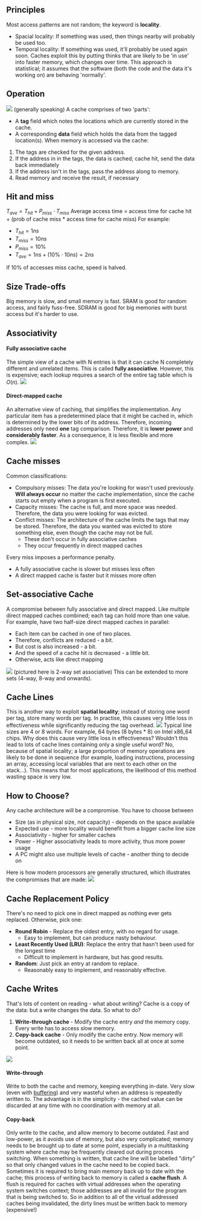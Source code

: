 ## Principles
Most access patterns are not random; the keyword is **locality**.
- Spacial locality: If something was used, then things nearby will probably be used too.
- Temporal locality: If something was used, it'll probably be used again soon.
Caches exploit this by putting thinks that are likely to be 'in use' into faster memory, which changes over time. This approach is statistical; it assumes that the software (both the code and the data it's working on) are behaving 'normally'.

## Operation
![](Pasted%20image%2020230509114703.png)
(generally speaking)
A cache comprises of two 'parts':
- A **tag** field which notes the locations which are currently stored in the cache.
- A corresponding **data** field which holds the data from the tagged location(s).
When memory is accessed via the cache:
1. The tags are checked for the given address.
2. If the address in in the tags, the data is cached; cache hit, send the data back immediately
3. If the address isn't in the tags, pass the address along to memory.
4. Read memory and receive the result, if necessary

## Hit and miss
$T_{ave} = T_{hit} + P_{miss} \cdot T_{miss}$
Average access time = access time for cache hit + (prob of cache miss * access time for cache miss)
For example:
- $T_{hit} = 1ns$
- $T_{miss} = 10ns$
- $P_{miss} = 10\%$
- $T_{ave} = 1ns + (10\% \cdot 10ns) = 2ns$

If 10% of accesses miss cache, speed is halved.

## Size Trade-offs
Big memory is slow, and small memory is fast.
SRAM is good for random access, and fairly fuss-free.
SDRAM is good for big memories with burst access but it's harder to use.

## Associativity
#### Fully associative cache
The simple view of a cache with N entries is that it can cache N completely different and unrelated items. This is called **fully associative**. However, this is expensive; each lookup requires a search of the entire tag table which is $O(n)$.
![](Pasted%20image%2020230509114720.png)

#### Direct-mapped cache
An alternative view of caching, that simplifies the implementation. Any particular item has a predetermined place that it might be cached in, which is determined by the lower bits of its address. Therefore, incoming addresses only need **one** tag comparison. Therefore, it is **lower power** and **considerably faster**. As a consequence, it is less flexible and more complex.
![](Pasted%20image%2020230509114829.png)

## Cache misses
Common classifications:
- Compulsory misses: The data you're looking for wasn't used previously. **Will always occur** no matter the cache implementation, since the cache starts out empty when a program is first executed.
- Capacity misses: The cache is full, and more space was needed. Therefore, the data you were looking for was evicted.
- Conflict misses: The architecture of the cache limits the tags that may be stored. Therefore, the data you wanted was evicted to store something else, even though the cache may not be full.
	- These don't occur in fully associative caches
	- They occur frequently in direct mapped caches

Every miss imposes a performance penalty.
- A fully associative cache is slower but misses less often
- A direct mapped cache is faster but it misses more often

## Set-associative Cache
A compromise between fully associative and direct mapped. Like multiple direct mapped caches combined; each tag can hold more than one value.
For example, have two half-size direct mapped caches in parallel:
- Each item can be cached in one of two places.
- Therefore, conflicts are reduced - a bit.
- But cost is also increased - a bit.
- And the speed of a cache hit is decreased - a little bit.
- Otherwise, acts like direct mapping

![](Pasted%20image%2020230509114914.png)
(pictured here is 2-way set associative)
This can be extended to more sets (4-way, 8-way and onwards).
## Cache Lines
This is another way to exploit **spatial locality**; instead of storing one word per tag, store many words per tag. In practise, this causes very little loss in effectiveness while significantly reducing the tag overhead.
![](Pasted%20image%2020230509115012.png)
Typical line sizes are 4 or 8 words. For example, 64 bytes (8 bytes * 8) on Intel x86_64 chips.
Why does this cause very little loss in effectiveness? Wouldn't this lead to lots of cache lines containing only a single useful word? No, because of spatial locality; a large proportion of memory operations are likely to be done in sequence (for example, loading instructions, processing an array, accessing local variables that are next to each other on the stack...). This means that for most applications, the likelihood of this method wasting space is very low.
## How to Choose?
Any cache architecture will be a compromise. You have to choose between 
- Size (as in physical size, not capacity) - depends on the space available
- Expected use - more locality would benefit from a bigger cache line size
- Associativity - higher for smaller caches
- Power - Higher associativity leads to more activity, thus more power usage
- A PC might also use multiple levels of cache - another thing to decide on

Here is how modern processors are generally structured, which illustrates the compromises that are made:
![](Pasted%20image%2020230509115247.png)

## Cache Replacement Policy
There's no need to pick one in direct mapped as nothing ever gets replaced. Otherwise, pick one:
- **Round Robin** - Replace the oldest entry, with no regard for usage.
	- Easy to implement, but can produce nasty behaviour.
- **Least Recently Used (LRU)**: Replace the entry that hasn't been used for the longest time
	- Difficult to implement in hardware, but has good results.
- **Random**: Just pick an entry at random to replace.
	- Reasonably easy to implement, and reasonably effective.

## Cache Writes
That's lots of content on reading - what about writing? Cache is a copy of the data: but a write changes the data. So what to do?
1. **Write-through cache** - Modify the cache entry *and* the memory copy. Every write has to access slow memory.
2. **Copy-back cache** - Only modify the cache entry. Now memory will become outdated, so it needs to be written back all at once at some point.

![](Pasted%20image%2020230509115423.png)
#### Write-through
Write to both the cache and memory, keeping everything in-date. Very slow (even with [buffering](More%20Caches.md#Write%20buffer)) and very wasteful when an address is repeatedly written to. The advantage is in the simplicity - the cached value can be discarded at any time with no coordination with memory at all.

#### Copy-back
Only write to the cache, and allow memory to become outdated. Fast and low-power, as it avoids use of memory, but also very complicated; memory needs to be brought up to date at some point, especially in a multitasking system where cache may be frequently cleared out during process switching.
When something is written, that cache line will be labelled "dirty" so that only changed values in the cache need to be copied back.
Sometimes it is required to bring main memory back up to date with the cache; this process of writing back to memory is called a **cache flush**. A flush is required for caches with virtual addresses when the operating system switches context; those addresses are all invalid for the program that is being switched to. So in addition to all of the virtual addressed caches being invalidated, the dirty lines must be written back to memory (expensive!)